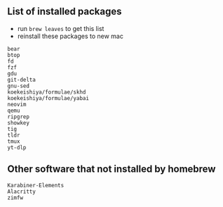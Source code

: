 ## List of installed packages
* run `brew leaves` to get this list
* reinstall these packages to new mac
```
bear
btop
fd
fzf
gdu
git-delta
gnu-sed
koekeishiya/formulae/skhd
koekeishiya/formulae/yabai
neovim
qemu
ripgrep
showkey
tig
tldr
tmux
yt-dlp
```

## Other software that not installed by homebrew
```
Karabiner-Elements
Alacritty
zimfw
```
